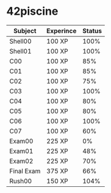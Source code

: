 # 42piscine

| Subject      |Experince | Status       |
| -------------|-----     | -------------|
| Shell00      | 100 XP   | 100%         |
| Shell01      | 100 XP   | 100%         |
| C00          | 100 XP   | 85%          |
| C01          | 100 XP   | 85%          |
| C02          | 100 XP   | 75%          |
| C03          | 100 XP   | 100%         |
| C04          | 100 XP   | 80%          |
| C05          | 100 XP   | 80%          |
| C06          | 100 XP   | 100%         |
| C07          | 100 XP   | 60%          |
| Exam00       | 225 XP   | 0%           |
| Exam01       | 225 XP   | 48%          |
| Exam02       | 225 XP   | 70%          |
| Final Exam   | 375 XP   | 66%          |
| Rush00       | 150 XP   | 104%         |
